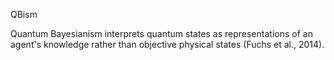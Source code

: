 QBism

Quantum Bayesianism interprets quantum states as representations of an agent's knowledge rather than objective physical states (Fuchs et al., 2014).